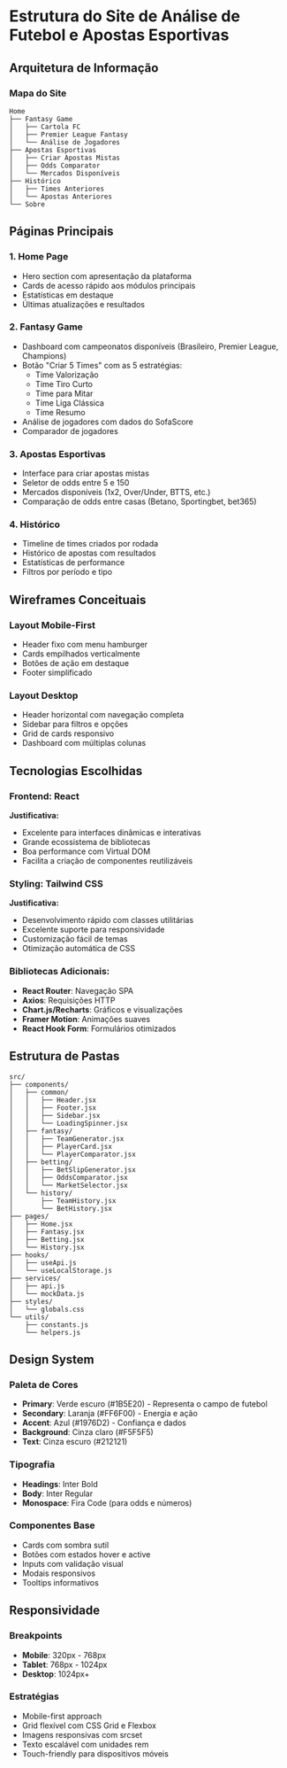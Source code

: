 # Estrutura do Site de Análise de Futebol e Apostas Esportivas

## Arquitetura de Informação

### Mapa do Site
```
Home
├── Fantasy Game
│   ├── Cartola FC
│   ├── Premier League Fantasy
│   └── Análise de Jogadores
├── Apostas Esportivas
│   ├── Criar Apostas Mistas
│   ├── Odds Comparator
│   └── Mercados Disponíveis
├── Histórico
│   ├── Times Anteriores
│   └── Apostas Anteriores
└── Sobre
```

## Páginas Principais

### 1. Home Page
- Hero section com apresentação da plataforma
- Cards de acesso rápido aos módulos principais
- Estatísticas em destaque
- Últimas atualizações e resultados

### 2. Fantasy Game
- Dashboard com campeonatos disponíveis (Brasileiro, Premier League, Champions)
- Botão "Criar 5 Times" com as 5 estratégias:
  - Time Valorização
  - Time Tiro Curto
  - Time para Mitar
  - Time Liga Clássica
  - Time Resumo
- Análise de jogadores com dados do SofaScore
- Comparador de jogadores

### 3. Apostas Esportivas
- Interface para criar apostas mistas
- Seletor de odds entre 5 e 150
- Mercados disponíveis (1x2, Over/Under, BTTS, etc.)
- Comparação de odds entre casas (Betano, Sportingbet, bet365)

### 4. Histórico
- Timeline de times criados por rodada
- Histórico de apostas com resultados
- Estatísticas de performance
- Filtros por período e tipo

## Wireframes Conceituais

### Layout Mobile-First
- Header fixo com menu hamburger
- Cards empilhados verticalmente
- Botões de ação em destaque
- Footer simplificado

### Layout Desktop
- Header horizontal com navegação completa
- Sidebar para filtros e opções
- Grid de cards responsivo
- Dashboard com múltiplas colunas

## Tecnologias Escolhidas

### Frontend: React
**Justificativa:**
- Excelente para interfaces dinâmicas e interativas
- Grande ecossistema de bibliotecas
- Boa performance com Virtual DOM
- Facilita a criação de componentes reutilizáveis

### Styling: Tailwind CSS
**Justificativa:**
- Desenvolvimento rápido com classes utilitárias
- Excelente suporte para responsividade
- Customização fácil de temas
- Otimização automática de CSS

### Bibliotecas Adicionais:
- **React Router**: Navegação SPA
- **Axios**: Requisições HTTP
- **Chart.js/Recharts**: Gráficos e visualizações
- **Framer Motion**: Animações suaves
- **React Hook Form**: Formulários otimizados

## Estrutura de Pastas

```
src/
├── components/
│   ├── common/
│   │   ├── Header.jsx
│   │   ├── Footer.jsx
│   │   ├── Sidebar.jsx
│   │   └── LoadingSpinner.jsx
│   ├── fantasy/
│   │   ├── TeamGenerator.jsx
│   │   ├── PlayerCard.jsx
│   │   └── PlayerComparator.jsx
│   ├── betting/
│   │   ├── BetSlipGenerator.jsx
│   │   ├── OddsComparator.jsx
│   │   └── MarketSelector.jsx
│   └── history/
│       ├── TeamHistory.jsx
│       └── BetHistory.jsx
├── pages/
│   ├── Home.jsx
│   ├── Fantasy.jsx
│   ├── Betting.jsx
│   └── History.jsx
├── hooks/
│   ├── useApi.js
│   └── useLocalStorage.js
├── services/
│   ├── api.js
│   └── mockData.js
├── styles/
│   └── globals.css
└── utils/
    ├── constants.js
    └── helpers.js
```

## Design System

### Paleta de Cores
- **Primary**: Verde escuro (#1B5E20) - Representa o campo de futebol
- **Secondary**: Laranja (#FF6F00) - Energia e ação
- **Accent**: Azul (#1976D2) - Confiança e dados
- **Background**: Cinza claro (#F5F5F5)
- **Text**: Cinza escuro (#212121)

### Tipografia
- **Headings**: Inter Bold
- **Body**: Inter Regular
- **Monospace**: Fira Code (para odds e números)

### Componentes Base
- Cards com sombra sutil
- Botões com estados hover e active
- Inputs com validação visual
- Modais responsivos
- Tooltips informativos

## Responsividade

### Breakpoints
- **Mobile**: 320px - 768px
- **Tablet**: 768px - 1024px
- **Desktop**: 1024px+

### Estratégias
- Mobile-first approach
- Grid flexível com CSS Grid e Flexbox
- Imagens responsivas com srcset
- Texto escalável com unidades rem
- Touch-friendly para dispositivos móveis

